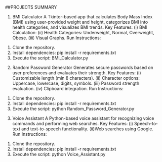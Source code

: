 ##PROJECTS SUMMARY

1. BMI Calculator
A Tkinter-based app that calculates Body Mass Index (BMI) using user-provided weight and height, categorizes BMI into health categories, and visualizes BMI trends.
Key Features:
(i) BMI Calculation: 
(ii) Health Categories: Underweight, Normal, Overweight, Obese.
(iii) Visual Graphs.
Run Instructions:
1) Clone the repository.
2) Install dependencies:
pip install -r requirements.txt
3) Execute the script:
BMI_Calculator.py

2. Random Password Generator
Generates secure passwords based on user preferences and evaluates their strength.
Key Features:
(i) Customizable length (min 8 characters).
(ii) Character options: Uppercase, lowercase, digits, symbols.
(iii) Password strength evaluation.
(iv) Clipboard integration.
Run Instructions:
1) Clone the repository.
2) Install dependencies:
pip install -r requirements.txt
3) Execute the script:
python Random_Password_Generator.py

3. Voice Assistant
A Python-based voice assistant for recognizing voice commands and performing web searches.
Key Features:
(i) Speech-to-text and text-to-speech functionality.
(ii)Web searches using Google.
Run Instructions:
1) Clone the repository.
2) Install dependencies:
pip install -r requirements.txt
3) Execute the script:
python Voice_Assistant.py

